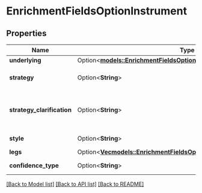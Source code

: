 # EnrichmentFieldsOptionInstrument

## Properties

Name | Type | Description | Notes
------------ | ------------- | ------------- | -------------
**underlying** | Option<[**models::EnrichmentFieldsOptionInstrumentInstrumentUnderlying**](enrichment_fields_option_instrument_instrument_underlying.md)> |  | [optional]
**strategy** | Option<**String**> | An options or an option strategy | [optional]
**strategy_clarification** | Option<**String**> | Further detail about the direction of the strategy | [optional]
**style** | Option<**String**> | An option style | [optional]
**legs** | Option<[**Vec<models::EnrichmentFieldsOptionInstrumentLegsInner>**](enrichment_fields_option_instrument_legs_inner.md)> |  | [optional]
**confidence_type** | Option<**String**> | Confidence level | [optional]

[[Back to Model list]](../README.md#documentation-for-models) [[Back to API list]](../README.md#documentation-for-api-endpoints) [[Back to README]](../README.md)


